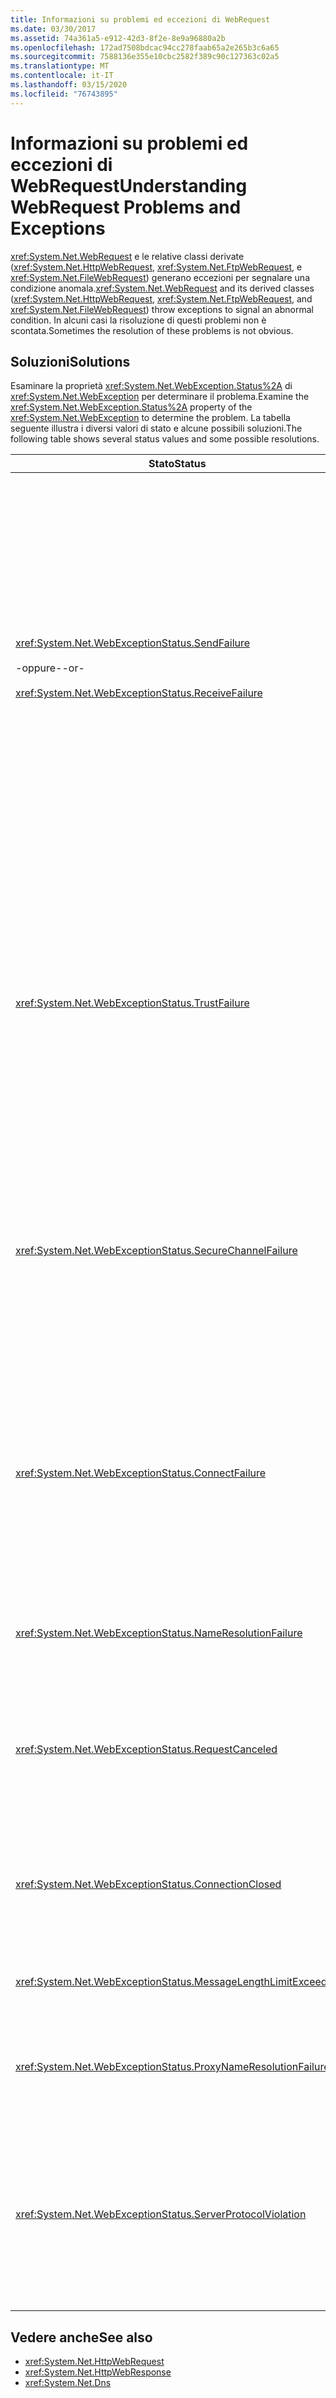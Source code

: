 ```yaml
---
title: Informazioni su problemi ed eccezioni di WebRequest
ms.date: 03/30/2017
ms.assetid: 74a361a5-e912-42d3-8f2e-8e9a96880a2b
ms.openlocfilehash: 172ad7508bdcac94cc278faab65a2e265b3c6a65
ms.sourcegitcommit: 7588136e355e10cbc2582f389c90c127363c02a5
ms.translationtype: MT
ms.contentlocale: it-IT
ms.lasthandoff: 03/15/2020
ms.locfileid: "76743895"
---
```

# <a name="understanding-webrequest-problems-and-exceptions"></a><span data-ttu-id="1cab2-102">Informazioni su problemi ed eccezioni di WebRequest</span><span class="sxs-lookup"><span data-stu-id="1cab2-102">Understanding WebRequest Problems and Exceptions</span></span>
<span data-ttu-id="1cab2-103"><xref:System.Net.WebRequest> e le relative classi derivate (<xref:System.Net.HttpWebRequest>, <xref:System.Net.FtpWebRequest>, e <xref:System.Net.FileWebRequest>) generano eccezioni per segnalare una condizione anomala.</span><span class="sxs-lookup"><span data-stu-id="1cab2-103"><xref:System.Net.WebRequest> and its derived classes (<xref:System.Net.HttpWebRequest>, <xref:System.Net.FtpWebRequest>, and <xref:System.Net.FileWebRequest>) throw exceptions to signal an abnormal condition.</span></span> <span data-ttu-id="1cab2-104">In alcuni casi la risoluzione di questi problemi non è scontata.</span><span class="sxs-lookup"><span data-stu-id="1cab2-104">Sometimes the resolution of these problems is not obvious.</span></span>  
  
## <a name="solutions"></a><span data-ttu-id="1cab2-105">Soluzioni</span><span class="sxs-lookup"><span data-stu-id="1cab2-105">Solutions</span></span>  
 <span data-ttu-id="1cab2-106">Esaminare la proprietà <xref:System.Net.WebException.Status%2A> di <xref:System.Net.WebException> per determinare il problema.</span><span class="sxs-lookup"><span data-stu-id="1cab2-106">Examine the <xref:System.Net.WebException.Status%2A> property of the <xref:System.Net.WebException> to determine the problem.</span></span> <span data-ttu-id="1cab2-107">La tabella seguente illustra i diversi valori di stato e alcune possibili soluzioni.</span><span class="sxs-lookup"><span data-stu-id="1cab2-107">The following table shows several status values and some possible resolutions.</span></span>  
  
|<span data-ttu-id="1cab2-108">Stato</span><span class="sxs-lookup"><span data-stu-id="1cab2-108">Status</span></span>|<span data-ttu-id="1cab2-109">Dettagli</span><span class="sxs-lookup"><span data-stu-id="1cab2-109">Details</span></span>|<span data-ttu-id="1cab2-110">Soluzione</span><span class="sxs-lookup"><span data-stu-id="1cab2-110">Solution</span></span>|  
|------------|-------------|--------------|  
|<xref:System.Net.WebExceptionStatus.SendFailure><br /><br /> <span data-ttu-id="1cab2-111">-oppure-</span><span class="sxs-lookup"><span data-stu-id="1cab2-111">-or-</span></span><br /><br /> <xref:System.Net.WebExceptionStatus.ReceiveFailure>|<span data-ttu-id="1cab2-112">Si è verificato un problema con il socket sottostante.</span><span class="sxs-lookup"><span data-stu-id="1cab2-112">There is a problem with the underlying socket.</span></span> <span data-ttu-id="1cab2-113">La connessione potrebbe essere stata reimpostata.</span><span class="sxs-lookup"><span data-stu-id="1cab2-113">The connection may have been reset.</span></span>|<span data-ttu-id="1cab2-114">Riconnettersi e inviare nuovamente la richiesta.</span><span class="sxs-lookup"><span data-stu-id="1cab2-114">Reconnect and resend the request.</span></span><br /><br /> <span data-ttu-id="1cab2-115">Verificare che sia installato il Service Pack più recente.</span><span class="sxs-lookup"><span data-stu-id="1cab2-115">Make sure the latest service pack is installed.</span></span><br /><br /> <span data-ttu-id="1cab2-116">Aumentare il valore della proprietà <xref:System.Net.ServicePointManager.MaxServicePointIdleTime%2A?displayProperty=nameWithType>.</span><span class="sxs-lookup"><span data-stu-id="1cab2-116">Increase the value of the <xref:System.Net.ServicePointManager.MaxServicePointIdleTime%2A?displayProperty=nameWithType> property.</span></span><br /><br /> <span data-ttu-id="1cab2-117">Impostare <xref:System.Net.HttpWebRequest.KeepAlive%2A?displayProperty=nameWithType> su `false`.</span><span class="sxs-lookup"><span data-stu-id="1cab2-117">Set <xref:System.Net.HttpWebRequest.KeepAlive%2A?displayProperty=nameWithType> to `false`.</span></span><br /><br /> <span data-ttu-id="1cab2-118">Aumentare il numero massimo di connessioni con la proprietà <xref:System.Net.ServicePointManager.DefaultConnectionLimit%2A>.</span><span class="sxs-lookup"><span data-stu-id="1cab2-118">Increase the number of maximum connections with the <xref:System.Net.ServicePointManager.DefaultConnectionLimit%2A> property.</span></span><br /><br /> <span data-ttu-id="1cab2-119">Controllare la configurazione del proxy.</span><span class="sxs-lookup"><span data-stu-id="1cab2-119">Check the proxy configuration.</span></span><br /><br /> <span data-ttu-id="1cab2-120">Se si usa SSL, verificare che il processo server disponga dell'autorizzazione per accedere all'archivio certificati.</span><span class="sxs-lookup"><span data-stu-id="1cab2-120">If using SSL, make sure the server process has permission to access the Certificate store.</span></span><br /><br /> <span data-ttu-id="1cab2-121">Per l'invio di una grande quantità di dati, impostare <xref:System.Net.HttpWebRequest.AllowWriteStreamBuffering%2A> su `false`.</span><span class="sxs-lookup"><span data-stu-id="1cab2-121">If sending a large amount of data, set <xref:System.Net.HttpWebRequest.AllowWriteStreamBuffering%2A> to `false`.</span></span>|  
|<xref:System.Net.WebExceptionStatus.TrustFailure>|<span data-ttu-id="1cab2-122">Impossibile convalidare il certificato del server.</span><span class="sxs-lookup"><span data-stu-id="1cab2-122">The server certificate could not be validated.</span></span>|<span data-ttu-id="1cab2-123">Provare ad aprire l'URI con Internet Explorer.</span><span class="sxs-lookup"><span data-stu-id="1cab2-123">Try to open the URI using Internet Explorer.</span></span> <span data-ttu-id="1cab2-124">Risolvere eventuali avvisi di sicurezza visualizzati da Internet Explorer.</span><span class="sxs-lookup"><span data-stu-id="1cab2-124">Resolve any Security Alerts displayed by IE.</span></span> <span data-ttu-id="1cab2-125">Se non è possibile risolvere l'avviso di sicurezza, è possibile creare una classe dei criteri dei certificati che implementa <xref:System.Net.ICertificatePolicy> che restituisce `true` e passarla a <xref:System.Net.ServicePointManager.CertificatePolicy%2A>.</span><span class="sxs-lookup"><span data-stu-id="1cab2-125">If you cannot resolve the security alert, then you can create a certificate policy class that implements <xref:System.Net.ICertificatePolicy> that returns `true`, and pass it to <xref:System.Net.ServicePointManager.CertificatePolicy%2A>.</span></span><br /><br /> <span data-ttu-id="1cab2-126">Vedere <https://support.microsoft.com/?id=823177>.</span><span class="sxs-lookup"><span data-stu-id="1cab2-126">Refer to <https://support.microsoft.com/?id=823177>.</span></span><br /><br /> <span data-ttu-id="1cab2-127">Assicurarsi che il certificato dell'Autorità di certificazione che ha firmato il certificato del server venga aggiunto all'elenco delle autorità di certificazione attendibili in Internet Explorer.</span><span class="sxs-lookup"><span data-stu-id="1cab2-127">Make sure that the certificate of the Certificate Authority that signed the server certificate is added to the Trusted Certificate Authority list in Internet Explorer.</span></span><br /><br /> <span data-ttu-id="1cab2-128">Assicurarsi che il nome host nell'URL corrisponda al nome comune nel certificato del server.</span><span class="sxs-lookup"><span data-stu-id="1cab2-128">Make sure that the host name in the URL matches the common name on the server certificate.</span></span>|  
|<xref:System.Net.WebExceptionStatus.SecureChannelFailure>|<span data-ttu-id="1cab2-129">Si è verificato un errore nella transazione SSL o è presente un problema con il certificato.</span><span class="sxs-lookup"><span data-stu-id="1cab2-129">An error occurred in the SSL transaction, or there is a certificate problem.</span></span>|<span data-ttu-id="1cab2-130">.NET Framework versione 1.1 supporta solo SSL versione 3.0.</span><span class="sxs-lookup"><span data-stu-id="1cab2-130">The .NET Framework version 1.1 only supports SSL version 3.0.</span></span> <span data-ttu-id="1cab2-131">Se il server usa solo TLS versione 1.0 o SSL versione 2.0, viene generata l'eccezione.</span><span class="sxs-lookup"><span data-stu-id="1cab2-131">If the server is using only TLS version 1.0 or SSL version 2.0, the exception is thrown.</span></span> <span data-ttu-id="1cab2-132">Eseguire l'aggiornamento a .NET Framework versione 2.0 e impostare <xref:System.Net.ServicePointManager.SecurityProtocol%2A> in modo che corrisponda al server.</span><span class="sxs-lookup"><span data-stu-id="1cab2-132">Upgrade to .NET Framework version 2.0, and set <xref:System.Net.ServicePointManager.SecurityProtocol%2A> to match the server.</span></span><br /><br /> <span data-ttu-id="1cab2-133">Il certificato client è stato firmato da un'Autorità di certificazione (CA) non attendibile per il server.</span><span class="sxs-lookup"><span data-stu-id="1cab2-133">The client certificate was signed by a Certificate Authority (CA) that the server does not trust.</span></span> <span data-ttu-id="1cab2-134">Installare il certificato della CA nel server.</span><span class="sxs-lookup"><span data-stu-id="1cab2-134">Install the CA's certificate on the server.</span></span> <span data-ttu-id="1cab2-135">Vedere <https://support.microsoft.com/?id=332077>.</span><span class="sxs-lookup"><span data-stu-id="1cab2-135">See <https://support.microsoft.com/?id=332077>.</span></span><br /><br /> <span data-ttu-id="1cab2-136">Assicurarsi di avere installato il Service Pack più recente.</span><span class="sxs-lookup"><span data-stu-id="1cab2-136">Make sure you have the latest service pack installed.</span></span>|  
|<xref:System.Net.WebExceptionStatus.ConnectFailure>|<span data-ttu-id="1cab2-137">Connessione non riuscita.</span><span class="sxs-lookup"><span data-stu-id="1cab2-137">The connection failed.</span></span>|<span data-ttu-id="1cab2-138">La connessione è bloccata da un firewall o proxy.</span><span class="sxs-lookup"><span data-stu-id="1cab2-138">A firewall or proxy is blocking the connection.</span></span> <span data-ttu-id="1cab2-139">Modificare il firewall o proxy per consentire la connessione.</span><span class="sxs-lookup"><span data-stu-id="1cab2-139">Modify the firewall or proxy to allow the connection.</span></span><br /><br /> <span data-ttu-id="1cab2-140">Designare <xref:System.Net.WebProxy> in modo esplicito <xref:System.Net.WebProxy> un`WebServiceProxyClass.Proxy = new WebProxy("http://server:80", true)`nell'applicazione client chiamando il costruttore ( ).</span><span class="sxs-lookup"><span data-stu-id="1cab2-140">Explicitly designate a <xref:System.Net.WebProxy> in the client application by calling the <xref:System.Net.WebProxy> constructor (`WebServiceProxyClass.Proxy = new WebProxy("http://server:80", true)`).</span></span><br /><br /> <span data-ttu-id="1cab2-141">Eseguire Filemon o Regmon per assicurarsi che l'identità del processo di lavoro disponga delle autorizzazioni necessarie per accedere a WSPWSP.dll, HKLM\System\CurrentControlSet\Services\DnsCache o HKLM\System\CurrentControlSet\Services\WinSock2.</span><span class="sxs-lookup"><span data-stu-id="1cab2-141">Run Filemon or Regmon to ensure that the worker process identity has the necessary permissions to access WSPWSP.dll, HKLM\System\CurrentControlSet\Services\DnsCache or HKLM\System\CurrentControlSet\Services\WinSock2.</span></span>|  
|<xref:System.Net.WebExceptionStatus.NameResolutionFailure>|<span data-ttu-id="1cab2-142">Il servizio DNS (Domain Name Service) non è riuscito a risolvere il nome host.</span><span class="sxs-lookup"><span data-stu-id="1cab2-142">The Domain Name Service could not resolve the host name.</span></span>|<span data-ttu-id="1cab2-143">Configurare il proxy in modo corretto.</span><span class="sxs-lookup"><span data-stu-id="1cab2-143">Configure the proxy correctly.</span></span> <span data-ttu-id="1cab2-144">Vedere <https://support.microsoft.com/?id=318140>.</span><span class="sxs-lookup"><span data-stu-id="1cab2-144">See <https://support.microsoft.com/?id=318140>.</span></span><br /><br /> <span data-ttu-id="1cab2-145">Assicurarsi che il software antivirus installato o il firewall non blocchi la connessione.</span><span class="sxs-lookup"><span data-stu-id="1cab2-145">Ensure that any installed anti-virus software or firewall is not blocking the connection.</span></span>|  
|<xref:System.Net.WebExceptionStatus.RequestCanceled>|<span data-ttu-id="1cab2-146">È stato chiamato <xref:System.Net.WebRequest.Abort%2A> o si è verificato un errore.</span><span class="sxs-lookup"><span data-stu-id="1cab2-146"><xref:System.Net.WebRequest.Abort%2A> was called, or an error occurred.</span></span>|<span data-ttu-id="1cab2-147">Questo problema potrebbe essere causato da un carico eccessivo sul client o sul server.</span><span class="sxs-lookup"><span data-stu-id="1cab2-147">This problem might be caused by a heavy load on the client or server.</span></span> <span data-ttu-id="1cab2-148">Ridurre il carico.</span><span class="sxs-lookup"><span data-stu-id="1cab2-148">Reduce the load.</span></span><br /><br /> <span data-ttu-id="1cab2-149">Aumentare l'impostazione <xref:System.Net.ServicePointManager.DefaultConnectionLimit%2A>.</span><span class="sxs-lookup"><span data-stu-id="1cab2-149">Increase the <xref:System.Net.ServicePointManager.DefaultConnectionLimit%2A> setting.</span></span><br /><br /> <span data-ttu-id="1cab2-150">Vedere <https://support.microsoft.com/?id=821268> per modificare le impostazioni delle prestazioni del servizio Web.</span><span class="sxs-lookup"><span data-stu-id="1cab2-150">See <https://support.microsoft.com/?id=821268> to modify Web service performance settings.</span></span>|  
|<xref:System.Net.WebExceptionStatus.ConnectionClosed>|<span data-ttu-id="1cab2-151">L'applicazione ha tentato di scrivere in un socket già chiuso.</span><span class="sxs-lookup"><span data-stu-id="1cab2-151">The application attempted to write to a socket that has already been closed.</span></span>|<span data-ttu-id="1cab2-152">Il client o il server è sovraccarico.</span><span class="sxs-lookup"><span data-stu-id="1cab2-152">The client or server is overloaded.</span></span> <span data-ttu-id="1cab2-153">Ridurre il carico.</span><span class="sxs-lookup"><span data-stu-id="1cab2-153">Reduce the load.</span></span><br /><br /> <span data-ttu-id="1cab2-154">Aumentare l'impostazione <xref:System.Net.ServicePointManager.DefaultConnectionLimit%2A>.</span><span class="sxs-lookup"><span data-stu-id="1cab2-154">Increase the <xref:System.Net.ServicePointManager.DefaultConnectionLimit%2A> setting.</span></span><br /><br /> <span data-ttu-id="1cab2-155">Vedere <https://support.microsoft.com/?id=821268> per modificare le impostazioni delle prestazioni del servizio Web.</span><span class="sxs-lookup"><span data-stu-id="1cab2-155">See <https://support.microsoft.com/?id=821268> to modify Web service performance settings.</span></span>|  
|<xref:System.Net.WebExceptionStatus.MessageLengthLimitExceeded>|<span data-ttu-id="1cab2-156">È stato superato il limite impostato (<xref:System.Net.HttpWebRequest.MaximumResponseHeadersLength%2A>) per la lunghezza del messaggio.</span><span class="sxs-lookup"><span data-stu-id="1cab2-156">The limit set (<xref:System.Net.HttpWebRequest.MaximumResponseHeadersLength%2A>) on the message length was exceeded.</span></span>|<span data-ttu-id="1cab2-157">Aumentare il valore della proprietà <xref:System.Net.HttpWebRequest.MaximumResponseHeadersLength%2A>.</span><span class="sxs-lookup"><span data-stu-id="1cab2-157">Increase the value of the <xref:System.Net.HttpWebRequest.MaximumResponseHeadersLength%2A> property.</span></span>|  
|<xref:System.Net.WebExceptionStatus.ProxyNameResolutionFailure>|<span data-ttu-id="1cab2-158">Il servizio DNS (Domain Name Service) non è riuscito a risolvere il nome host del proxy.</span><span class="sxs-lookup"><span data-stu-id="1cab2-158">The Domain Name Service could not resolve the proxy host name.</span></span>|<span data-ttu-id="1cab2-159">Configurare il proxy in modo corretto.</span><span class="sxs-lookup"><span data-stu-id="1cab2-159">Configure the proxy correctly.</span></span> <span data-ttu-id="1cab2-160">Vedere <https://support.microsoft.com/?id=318140>.</span><span class="sxs-lookup"><span data-stu-id="1cab2-160">See <https://support.microsoft.com/?id=318140>.</span></span><br /><br /> <span data-ttu-id="1cab2-161">Forzare <xref:System.Net.HttpWebRequest> a non usare alcun proxy impostando la proprietà <xref:System.Net.HttpWebRequest.Proxy%2A> su `null`.</span><span class="sxs-lookup"><span data-stu-id="1cab2-161">Force <xref:System.Net.HttpWebRequest> to use no proxy by setting the <xref:System.Net.HttpWebRequest.Proxy%2A> property to `null`.</span></span>|  
|<xref:System.Net.WebExceptionStatus.ServerProtocolViolation>|<span data-ttu-id="1cab2-162">La risposta dal server non è una risposta HTTP valida.</span><span class="sxs-lookup"><span data-stu-id="1cab2-162">The response from the server is not a valid HTTP response.</span></span> <span data-ttu-id="1cab2-163">Questo problema si verifica quando .NET Framework rileva che la risposta del server non è conforme alla specifica RFC per HTTP 1.1.</span><span class="sxs-lookup"><span data-stu-id="1cab2-163">This problem occurs when the .NET Framework detects that the server response does not comply with HTTP 1.1 RFC.</span></span> <span data-ttu-id="1cab2-164">Questo problema può verificarsi quando la risposta contiene intestazioni non corrette o delimitatori dell'intestazione non corretti. Il documento RFC 2616 definisce HTTP 1.1 e il formato valido per la risposta dal server.</span><span class="sxs-lookup"><span data-stu-id="1cab2-164">This problem may occur when the response contains incorrect headers or incorrect header delimiters.RFC 2616 defines HTTP 1.1 and the valid format for the response from the server.</span></span> <span data-ttu-id="1cab2-165">Per altre informazioni, vedere il documento [RFC 2616 - Hypertext Transfer Protocol - HTTP/1.1](https://tools.ietf.org/html/rfc2616) nel sito Web [Internet Engineering Task Force (IETF)](https://www.ietf.org/).</span><span class="sxs-lookup"><span data-stu-id="1cab2-165">For more information, see [RFC 2616 - Hypertext Transfer Protocol -- HTTP/1.1](https://tools.ietf.org/html/rfc2616) at [Internet Engineering Task Force (IETF)](https://www.ietf.org/) website.</span></span>|<span data-ttu-id="1cab2-166">Ottenere una traccia di rete della transazione ed esaminare le intestazioni nella risposta.</span><span class="sxs-lookup"><span data-stu-id="1cab2-166">Get a network trace of the transaction and examine the headers in the response.</span></span><br /><br /> <span data-ttu-id="1cab2-167">Se l'applicazione richiede la risposta del server senza analisi (potrebbe rappresentare un problema per la sicurezza), impostare `useUnsafeHeaderParsing` su `true` nel file di configurazione.</span><span class="sxs-lookup"><span data-stu-id="1cab2-167">If your application requires the server response without parsing (this could be a security issue), set `useUnsafeHeaderParsing` to `true` in the configuration file.</span></span> <span data-ttu-id="1cab2-168">Vedere [ \<httpWebRequest> Element (Impostazioni di rete)](../configure-apps/file-schema/network/httpwebrequest-element-network-settings.md).</span><span class="sxs-lookup"><span data-stu-id="1cab2-168">See [\<httpWebRequest> Element (Network Settings)](../configure-apps/file-schema/network/httpwebrequest-element-network-settings.md).</span></span>|  
  
## <a name="see-also"></a><span data-ttu-id="1cab2-169">Vedere anche</span><span class="sxs-lookup"><span data-stu-id="1cab2-169">See also</span></span>

- <xref:System.Net.HttpWebRequest>
- <xref:System.Net.HttpWebResponse>
- <xref:System.Net.Dns>
